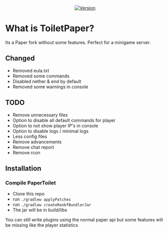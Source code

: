 <div align="center">
    <a href="https://github.com/NextFightNetwork/ToiletPaper/releases"><img src="https://img.shields.io/github/v/tag/NextFightNetwork/ToiletPaper.svg" alt="Version"></a>  
</div>

# What is ToiletPaper?
Its a Paper fork without some features.
Perfect for a minigame server.

## Changed
- Removed eula.txt
- Removed some commands
- Disabled nether & end by default
- Removed some warnings in console

## TODO
- Remove unnecessary files 
- Option to disable all default commands for player
- Option to not show player IP's in console
- Option to disable logs / minimal logs
- Less config files
- Remove advancements
- Remove chat report
- Remove rcon

## Installation

### Compile PaperToilet
- Clone this repo
- run `./gradlew applyPatches`
- run `./gradlew createReobfBundlerJar`
- The jar will be in build/libs

You can still write plugins using the normal paper api but some features will be missing like the player statistics
